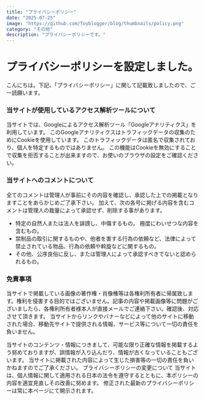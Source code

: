 ```yaml
---
title: "プライバシーポリシー"
date: "2025-07-25"
image: "https://github.com/Toyblogger/blog/thumbnails/policy.png"
category: "その他"
description: "プライバシーポリシーです。"
---
```


# プライバシーポリシーを設定しました。
こんにちは。下記、「プライバシーポリシー」に関して記載致しましたので、ご一読願います。
 
### 当サイトが使用しているアクセス解析ツールについて

当サイトでは、Googleによるアクセス解析ツール「Googleアナリティクス」を利用しています。
このGoogleアナリティクスはトラフィックデータの収集のためにCookieを使用しています。
このトラフィックデータは匿名で収集されており、個人を特定するものではありません。
この機能はCookieを無効にすることで収集を拒否することが出来ますので、お使いのブラウザの設定をご確認ください。
 
### 当サイトへのコメントについて
全てのコメントは管理人が事前にその内容を確認し、承認した上での掲載となりますことをあらかじめご了承下さい。
加えて、次の各号に掲げる内容を含むコメントは管理人の裁量によって承認せず、削除する事があります。
* 特定の自然人または法人を誹謗し、中傷するもの。
極度にわいせつな内容を含むもの。
* 禁制品の取引に関するものや、他者を害する行為の依頼など、法律によって禁止されている物品、行為の依頼や斡旋などに関するもの。
* その他、公序良俗に反し、または管理人によって承認すべきでないと認められるもの。
### 免責事項
当サイトで掲載している画像の著作権・肖像権等は各権利所有者に帰属致します。権利を侵害する目的ではございません。記事の内容や掲載画像等に問題がございましたら、各権利所有者様本人が直接メールでご連絡下さい。確認後、対応させて頂きます。
当サイトからリンクやバナーなどによって他のサイトに移動された場合、移動先サイトで提供される情報、サービス等について一切の責任を負いません。

当サイトのコンテンツ・情報につきまして、可能な限り正確な情報を掲載するよう努めておりますが、誤情報が入り込んだり、情報が古くなっていることもございます。
当サイトに掲載された内容によって生じた損害等の一切の責任を負いかねますのでご了承ください。
プライバシーポリシーの変更について
当サイトは、個人情報に関して適用される日本の法令を遵守するとともに、本ポリシーの内容を適宜見直しその改善に努めます。
修正された最新のプライバシーポリシーは常に本ページにて開示されます。